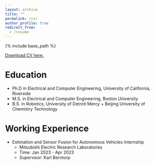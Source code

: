 ```yaml
---
layout: archive
title: ""
permalink: /cv/
author_profile: true
redirect_from:
  - /resume
---
```


{% include base_path %}

<u><a href="https://github.com/zhangyanyu0722/zhangyanyu0722.github.io/raw/main/files/yanyu_CV.pdf">Download CV here.</a></u>
<br/>

Education
======
* Ph.D in Electrical and Computer Engineering, University of California, Riverside
* M.S. in Electrical and Computer Engineering, Boston University
* B.S. in Robotics, University of Detroit Mercy + Beijing University of Chemistry Technology
  
Working Experience
======
* Estimation and Sensor Fusion for Autonomous Vehicles Internship
  * Mitsubishi Electric Research Laboratories
  * Time: Jan 2023 - Apr 2023
  * Supervisor: Karl Berntorp